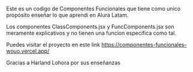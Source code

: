 Este es un codigo de Componentes Funcionales
que tiene como unico propósito enseñar lo que aprendi
en Alura Latam.

Los componentes ClassComponents.jsx y FuncComponents.jsx son meramente explicativos y no
tienen una funcion especifica como tal.

Puedes visitar el proyecto en este link
 https://componentes-funcionales-wouo.vercel.app/

Gracias a Harland Lohora por sus enseñanzas